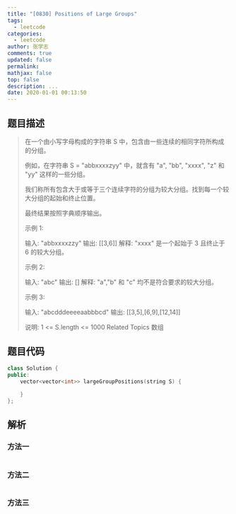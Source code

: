 ```yaml
---
title: "[0830] Positions of Large Groups"
tags:
  - leetcode
categories:
  - leetcode
author: 张学志
comments: true
updated: false
permalink:
mathjax: false
top: false
description: ...
date: 2020-01-01 00:13:50
---
```


## 题目描述

> 在一个由小写字母构成的字符串 S 中，包含由一些连续的相同字符所构成的分组。 
> 
> 例如，在字符串 S = "abbxxxxzyy" 中，就含有 "a", "bb", "xxxx", "z" 和 "yy" 这样的一些分组。 
> 
> 我们称所有包含大于或等于三个连续字符的分组为较大分组。找到每一个较大分组的起始和终止位置。 
> 
> 最终结果按照字典顺序输出。 
> 
> 示例 1: 
> 
> 
> 输入: "abbxxxxzzy"
> 输出: [[3,6]]
> 解释: "xxxx" 是一个起始于 3 且终止于 6 的较大分组。
> 
> 
> 示例 2: 
> 
> 
> 输入: "abc"
> 输出: []
> 解释: "a","b" 和 "c" 均不是符合要求的较大分组。
> 
> 
> 示例 3: 
> 
> 
> 输入: "abcdddeeeeaabbbcd"
> 输出: [[3,5],[6,9],[12,14]] 
> 
> 说明: 1 <= S.length <= 1000 
> Related Topics 数组

## 题目代码

```cpp
class Solution {
public:
    vector<vector<int>> largeGroupPositions(string S) {
        
    }
};
```

## 解析

### 方法一

```cpp

```

### 方法二

```cpp

```

### 方法三

```cpp

```

